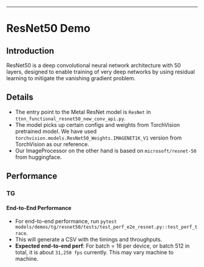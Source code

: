 ---

# ResNet50 Demo

## Introduction
ResNet50 is a deep convolutional neural network architecture with 50 layers, designed to enable training of very deep networks by using residual learning to mitigate the vanishing gradient problem.

## Details

+ The entry point to the Metal ResNet model is `ResNet` in `ttnn_functional_resnet50_new_conv_api.py`.
+ The model picks up certain configs and weights from TorchVision pretrained model. We have used `torchvision.models.ResNet50_Weights.IMAGENET1K_V1` version from TorchVision as our reference.
+ Our ImageProcessor on the other hand is based on `microsoft/resnet-50` from huggingface.

## Performance

### TG
#### End-to-End Performance
+ For end-to-end performance, run `pytest models/demos/tg/resnet50/tests/test_perf_e2e_resnet.py::test_perf_trace`.
+ This will generate a CSV with the timings and throughputs.
+ **Expected end-to-end perf**: For batch = 16 per device, or batch 512 in total, it is about `31,250 fps` currently. This may vary machine to machine.
